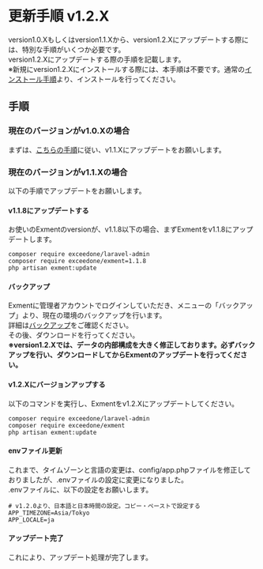 # 更新手順 v1.2.X
version1.0.Xもしくはversion1.1.Xから、version1.2.Xにアップデートする際には、特別な手順がいくつか必要です。  
version1.2.Xにアップデートする際の手順を記載します。  
※新規にversion1.2.Xにインストールする際には、本手順は不要です。通常の[インストール手順](/ja/quickstart)より、インストールを行ってください。  

## 手順
### 現在のバージョンがv1.0.Xの場合
まずは、[こちらの手順](/ja/update/v1_1)に従い、v1.1.Xにアップデートをお願いします。

### 現在のバージョンがv1.1.Xの場合
以下の手順でアップデートをお願いします。

#### v1.1.8にアップデートする
お使いのExmentのversionが、v1.1.8以下の場合、まずExmentをv1.1.8にアップデートします。  

~~~
composer require exceedone/laravel-admin
composer require exceedone/exment=1.1.8
php artisan exment:update
~~~


#### バックアップ
Exmentに管理者アカウントでログインしていただき、メニューの「バックアップ」より、現在の環境のバックアップを行います。   
詳細は[バックアップ](/ja/backup)をご確認ください。   
その後、ダウンロードを行ってください。  
**※version1.2.Xでは、データの内部構成を大きく修正しております。必ずバックアップを行い、ダウンロードしてからExmentのアップデートを行ってください。**


#### v1.2.Xにバージョンアップする
以下のコマンドを実行し、Exmentをv1.2.Xにアップデートしてください。

~~~
composer require exceedone/laravel-admin
composer require exceedone/exment
php artisan exment:update
~~~

#### envファイル更新
これまで、タイムゾーンと言語の変更は、config/app.phpファイルを修正しておりましたが、.envファイルの設定に変更になりました。  
.envファイルに、以下の設定をお願いします。

~~~
# v1.2.0より、日本語と日本時間の設定。コピー・ペーストで設定する
APP_TIMEZONE=Asia/Tokyo
APP_LOCALE=ja
~~~

#### アップデート完了
これにより、アップデート処理が完了します。  